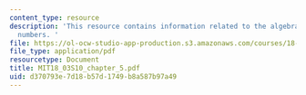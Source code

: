 ```yaml
---
content_type: resource
description: 'This resource contains information related to the algebra of complex
  numbers. '
file: https://ol-ocw-studio-app-production.s3.amazonaws.com/courses/18-03-differential-equations-spring-2010/d370793e7d18b57d1749b8a587b97a49_MIT18_03S10_chapter_5.pdf
file_type: application/pdf
resourcetype: Document
title: MIT18_03S10_chapter_5.pdf
uid: d370793e-7d18-b57d-1749-b8a587b97a49
---
```


